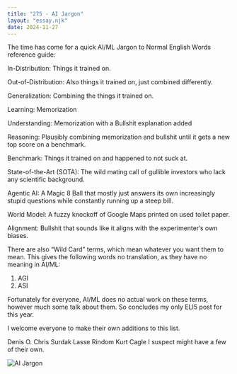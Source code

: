 ```yaml
---
title: "275 - AI Jargon"
layout: "essay.njk"
date: 2024-11-27
---
```


The time has come for a quick AI/ML Jargon to Normal English Words reference guide:

In-Distribution: Things it trained on.

Out-of-Distribution: Also things it trained on, just combined differently.

Generalization: Combining the things it trained on.

Learning: Memorization

Understanding: Memorization with a Bullshit explanation added

Reasoning: Plausibly combining memorization and bullshit until it gets a new top score on a benchmark.

Benchmark: Things it trained on and happened to not suck at.

State-of-the-Art (SOTA): The wild mating call of gullible investors who lack any scientific background.

Agentic AI: A Magic 8 Ball that mostly just answers its own increasingly stupid questions while constantly running up a steep bill.

World Model: A fuzzy knockoff of Google Maps printed on used toilet paper.

Alignment: Bullshit that sounds like it aligns with the experimenter’s own biases.

There are also “Wild Card” terms, which mean whatever you want them to mean. This gives the following words no translation, as they have no meaning in AI/ML:

1. AGI
2. ASI

Fortunately for everyone, AI/ML does no actual work on these terms, however much some talk about them. So concludes my only ELI5 post for this year.

I welcome everyone to make their own additions to this list. 

Denis O. Chris Surdak Lasse Rindom Kurt Cagle I suspect might have a few of their own.

![AI Jargon](https://media.licdn.com/dms/image/v2/D5622AQGYOihX2w_NCQ/feedshare-shrink_800/feedshare-shrink_800/0/1732247978070?e=1736985600&v=beta&t=SWebPAvDVDPLnr-OahV5Cb5cT-FTHK4YnwG323sYz-0)
